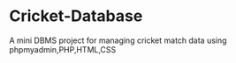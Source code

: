 # Cricket-Database
A mini DBMS project for managing cricket match data using phpmyadmin,PHP,HTML,CSS
